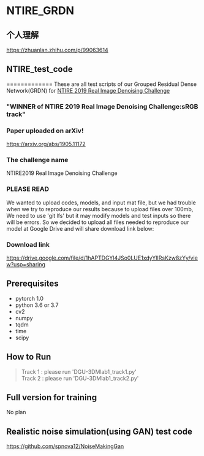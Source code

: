 # NTIRE_GRDN

## 个人理解
https://zhuanlan.zhihu.com/p/99063614

## NTIRE_test_code

=============
These are all test scripts of our Grouped Residual Dense Network(GRDN) for [NTIRE 2019 Real Image Denoising Challenge](https://competitions.codalab.org/competitions/21258)

### "WINNER of NTIRE 2019 Real Image Denoising Challenge:sRGB track"

### Paper uploaded on arXiv!
https://arxiv.org/abs/1905.11172

### The challenge name  
NTIRE2019 Real Image Denoising Challenge   

### PLEASE READ
We wanted to upload codes, models, and input mat file, but we had trouble when we try to reproduce our results because
to upload files over 100mb, We need to use 'git lfs' but it may modify models and test inputs so there will be errors. So
we decided to upload all files needed to reproduce our model at Google Drive and will share download link below:

### Download link
https://drive.google.com/file/d/1hAPTDGYl4JSo0LUE1xdyYlIRsKzw8zYy/view?usp=sharing

Prerequisites  
-------------
* pytorch 1.0
* python 3.6 or 3.7
* cv2  
* numpy  
* tqdm  
* time  
* scipy  


How to Run
-------------
> Track 1 : please run 'DGU-3DMlab1_track1.py'  
> Track 2 : please run 'DGU-3DMlab1_track2.py'  
  
 
Full version for training
-------------
No plan  

Realistic noise simulation(using GAN) test code
-------------
https://github.com/spnova12/NoiseMakingGan
